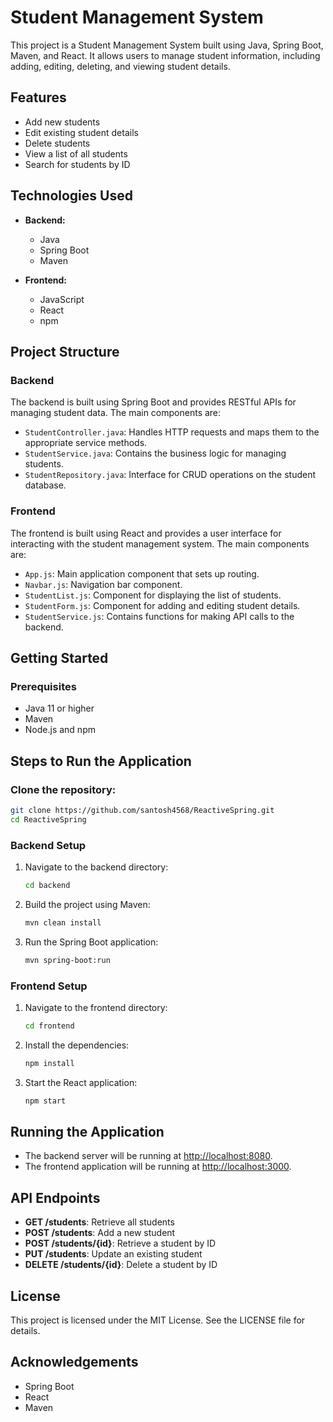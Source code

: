 # Student Management System

This project is a Student Management System built using Java, Spring Boot, Maven, and React. It allows users to manage student information, including adding, editing, deleting, and viewing student details.

## Features

- Add new students
- Edit existing student details
- Delete students
- View a list of all students
- Search for students by ID

## Technologies Used

- **Backend:**
  - Java
  - Spring Boot
  - Maven

- **Frontend:**
  - JavaScript
  - React
  - npm

## Project Structure

### Backend

The backend is built using Spring Boot and provides RESTful APIs for managing student data. The main components are:

- `StudentController.java`: Handles HTTP requests and maps them to the appropriate service methods.
- `StudentService.java`: Contains the business logic for managing students.
- `StudentRepository.java`: Interface for CRUD operations on the student database.

### Frontend

The frontend is built using React and provides a user interface for interacting with the student management system. The main components are:

- `App.js`: Main application component that sets up routing.
- `Navbar.js`: Navigation bar component.
- `StudentList.js`: Component for displaying the list of students.
- `StudentForm.js`: Component for adding and editing student details.
- `StudentService.js`: Contains functions for making API calls to the backend.

## Getting Started

### Prerequisites

- Java 11 or higher
- Maven
- Node.js and npm

## Steps to Run the Application

### Clone the repository:
   ```bash
   git clone https://github.com/santosh4568/ReactiveSpring.git
   cd ReactiveSpring
   ```

### Backend Setup

1. Navigate to the backend directory:
   ```bash
   cd backend
   ```

2. Build the project using Maven:
   ```bash
   mvn clean install
   ```

3. Run the Spring Boot application:
   ```bash
   mvn spring-boot:run
   ```

### Frontend Setup

1. Navigate to the frontend directory:
   ```bash
   cd frontend
   ```

2. Install the dependencies:
   ```bash
   npm install
   ```

3. Start the React application:
   ```bash
   npm start
   ```

## Running the Application

- The backend server will be running at [http://localhost:8080](http://localhost:8080).
- The frontend application will be running at [http://localhost:3000](http://localhost:3000).

## API Endpoints

- **GET /students**: Retrieve all students
- **POST /students**: Add a new student
- **POST /students/{id}**: Retrieve a student by ID
- **PUT /students**: Update an existing student
- **DELETE /students/{id}**: Delete a student by ID

## License

This project is licensed under the MIT License. See the LICENSE file for details.

## Acknowledgements

- Spring Boot
- React
- Maven
